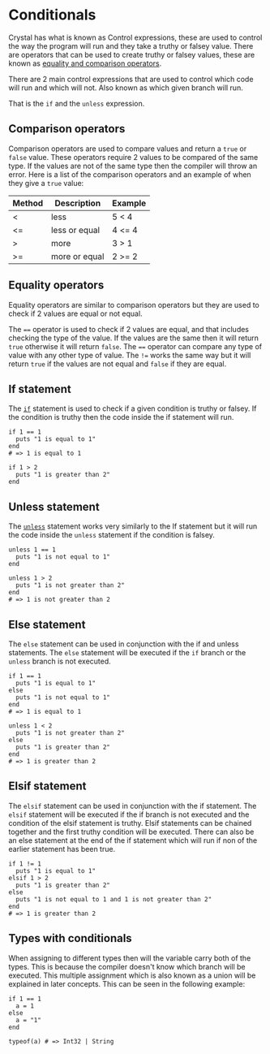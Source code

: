 # Conditionals

Crystal has what is known as Control expressions, these are used to control the way the program will run and they take a truthy or falsey value.
There are operators that can be used to create truthy or falsey values, these are known as [equality and comparison operators][equality-and-comparison].

There are 2 main control expressions that are used to control which code will run and which will not.
Also known as which given branch will run.

That is the `if` and the `unless` expression.

## Comparison operators

Comparison operators are used to compare values and return a `true` or `false` value.
These operators require 2 values to be compared of the same type.
If the values are not of the same type then the compiler will throw an error.
Here is a list of the comparison operators and an example of when they give a `true` value:

| Method | Description   | Example |
| ------ | ------------- | ------- |
| <      | less          | 5 < 4   |
| <=     | less or equal | 4 <= 4  |
| >      | more          | 3 > 1   |
| >=     | more or equal | 2 >= 2  |

## Equality operators

Equality operators are similar to comparison operators but they are used to check if 2 values are equal or not equal.

The `==` operator is used to check if 2 values are equal, and that includes checking the type of the value.
If the values are the same then it will return `true` otherwise it will return `false`.
The `==` operator can compare any type of value with any other type of value.
The `!=` works the same way but it will return `true` if the values are not equal and `false` if they are equal.

## If statement

The [`if`][if] statement is used to check if a given condition is truthy or falsey.
If the condition is truthy then the code inside the if statement will run.

```crystal
if 1 == 1
  puts "1 is equal to 1"
end
# => 1 is equal to 1

if 1 > 2
  puts "1 is greater than 2"
end
```

## Unless statement

The [`unless`][unless] statement works very similarly to the If statement but it will run the code inside the `unless` statement if the condition is falsey.

```crystal
unless 1 == 1
  puts "1 is not equal to 1"
end

unless 1 > 2
  puts "1 is not greater than 2"
end
# => 1 is not greater than 2
```

## Else statement

The `else` statement can be used in conjunction with the if and unless statements.
The `else` statement will be executed if the `if` branch or the `unless` branch is not executed.

```crystal
if 1 == 1
  puts "1 is equal to 1"
else
  puts "1 is not equal to 1"
end
# => 1 is equal to 1

unless 1 < 2
  puts "1 is not greater than 2"
else
  puts "1 is greater than 2"
end
# => 1 is greater than 2
```

## Elsif statement

The `elsif` statement can be used in conjunction with the if statement.
The `elsif` statement will be executed if the if branch is not executed and the condition of the elsif statement is truthy.
Elsif statements can be chained together and the first truthy condition will be executed.
There can also be an else statement at the end of the if statement which will run if non of the earlier statement has been true.

```crystal
if 1 != 1
  puts "1 is equal to 1"
elsif 1 > 2
  puts "1 is greater than 2"
else
  puts "1 is not equal to 1 and 1 is not greater than 2"
end
# => 1 is greater than 2
```

## Types with conditionals

When assigning to different types then will the variable carry both of the types.
This is because the compiler doesn't know which branch will be executed.
This multiple assignment which is also known as a union will be explained in later concepts.
This can be seen in the following example:

```crystal
if 1 == 1
  a = 1
else
  a = "1"
end

typeof(a) # => Int32 | String
```

[if]: https://crystal-lang.org/reference/latest/syntax_and_semantics/if.html
[unless]: https://crystal-lang.org/reference/latest/syntax_and_semantics/unless.html
[equality-and-comparison]: https://crystal-lang.org/reference/latest/syntax_and_semantics/operators.html#equality-and-comparison
